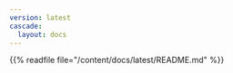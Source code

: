 ```yaml
---
version: latest
cascade:
  layout: docs
---
```


{{%  readfile file="/content/docs/latest/README.md" %}}
